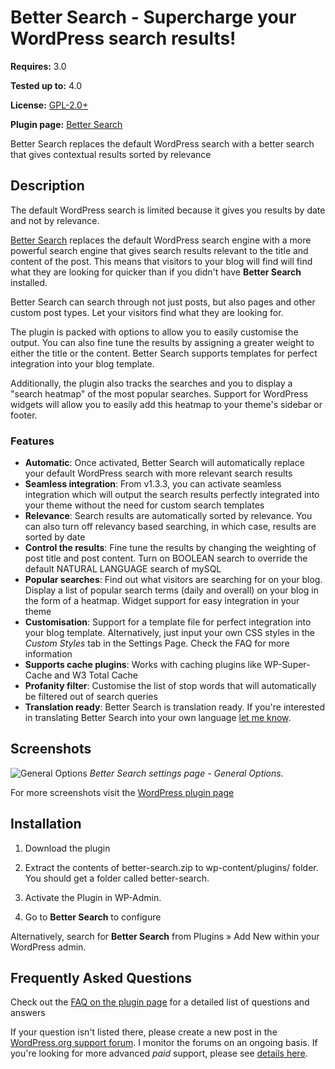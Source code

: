 # Better Search - Supercharge your WordPress search results!

__Requires:__ 3.0

__Tested up to:__ 4.0

__License:__ [GPL-2.0+](http://www.gnu.org/licenses/gpl-2.0.html)

__Plugin page:__ <a href="http://ajaydsouza.com/wordpress/plugins/better-search/">Better Search</a>

Better Search replaces the default WordPress search with a better search that gives contextual results sorted by relevance

## Description

The default WordPress search is limited because it gives you results by date and not by relevance.

<a href="http://ajaydsouza.com/wordpress/plugins/better-search/">Better Search</a> replaces the default WordPress search engine with a more powerful search engine that gives search results relevant to the title and content of the post. This means that visitors to your blog will find will find what they are looking for quicker than if you didn't have **Better Search** installed.

Better Search can search through not just posts, but also pages and other custom post types. Let your visitors find what they are looking for.

The plugin is packed with options to allow you to easily customise the output. You can also fine tune the results by assigning a greater weight to either the title or the content. Better Search supports templates for perfect integration into your blog template.

Additionally, the plugin also tracks the searches and you to display a "search heatmap" of the most popular searches. Support for WordPress widgets will allow you to easily add this heatmap to your theme's sidebar or footer.

### Features

* **Automatic**: Once activated, Better Search will automatically replace your default WordPress search with more relevant search results
* **Seamless integration**: From v1.3.3, you can activate seamless integration which will output the search results perfectly integrated into your theme without the need for custom search templates
* **Relevance**: Search results are automatically sorted by relevance. You can also turn off relevancy based searching, in which case, results are sorted by date
* **Control the results**: Fine tune the results by changing the weighting of post title and post content. Turn on BOOLEAN search to override the default NATURAL LANGUAGE search of mySQL
* **Popular searches**: Find out what visitors are searching for on your blog. Display a list of popular search terms (daily and overall) on your blog in the form of a heatmap. Widget support for easy integration in your theme
* **Customisation**: Support for a template file for perfect integration into your blog template. Alternatively, just input your own CSS styles in the *Custom Styles* tab in the Settings Page. Check the FAQ for more information
* **Supports cache plugins**: Works with caching plugins like WP-Super-Cache and W3 Total Cache
* **Profanity filter**: Customise the list of stop words that will automatically be filtered out of search queries
* **Translation ready**: Better Search is translation ready. If you're interested in translating Better Search into your own language <a href="http://ajaydsouza.com/contact/">let me know</a>.


## Screenshots
![General Options](https://raw.github.com/ajaydsouza/better-search/master/screenshot-1.png)
_Better Search settings page - General Options._

For more screenshots visit the <a href="http://wordpress.org/plugins/better-search/screenshots/">WordPress plugin page</a>

## Installation

1. Download the plugin

2. Extract the contents of better-search.zip to wp-content/plugins/ folder. You should get a folder called better-search.

3. Activate the Plugin in WP-Admin. 

4. Go to **Better Search** to configure

Alternatively, search for **Better Search** from Plugins &raquo; Add New within your WordPress admin.


## Frequently Asked Questions

Check out the <a href="http://wordpress.org/plugins/better-search/faq/">FAQ on the plugin page</a> for a detailed list of questions and answers

If your question isn't listed there, please create a new post in the <a href="http://wordpress.org/support/plugin/better-search">WordPress.org support forum</a>. I monitor the forums on an ongoing basis. If you're looking for more advanced _paid_ support, please see <a href="http://ajaydsouza.com/support/">details here</a>.
